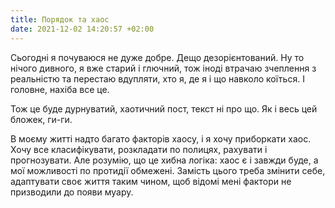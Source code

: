 ```yaml
---
title: Порядок та хаос
date: 2021-12-02 14:20:57 +02:00
---
```


Сьогодні я почуваюся не дуже добре. Дещо дезорієнтований. Ну то нічого дивного, я вже старий і глючний, тож іноді втрачаю зчеплення з реальністю та перестаю вдупляти, хто я, де я і що навколо коїться. І головне, нахіба все це.

Тож це буде дурнуватий, хаотичний пост, текст ні про що. Як і весь цей бложек, ги-ги.

В моєму житті надто багато факторів хаосу, і я хочу приборкати хаос. Хочу все класифікувати, розкладати по полицях, рахувати і прогнозувати. Але розумію, що це хибна логіка: хаос є і завжди буде, а мої можливості по протидії обмежені. Замість цього треба змінити себе, адаптувати своє життя таким чином, щоб відомі мені фактори не призводили до появи муару.


